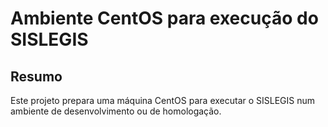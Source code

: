 # Ambiente CentOS para execução do SISLEGIS

## Resumo
Este projeto prepara uma máquina CentOS para executar o SISLEGIS num ambiente de desenvolvimento ou de homologação.
